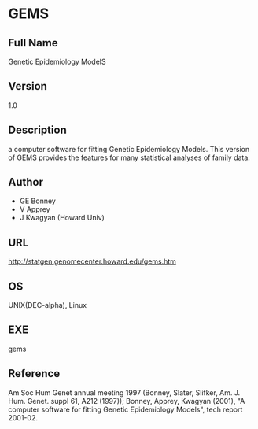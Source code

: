# GEMS

## Full Name
Genetic Epidemiology ModelS

## Version
1.0

## Description
a computer software for fitting Genetic Epidemiology Models. This version of GEMS provides the features for many statistical analyses of family data:

## Author
* GE Bonney
* V Apprey
* J Kwagyan (Howard Univ)

## URL
http://statgen.genomecenter.howard.edu/gems.htm

## OS
UNIX(DEC-alpha), Linux

## EXE
gems

## Reference
Am Soc Hum Genet annual meeting 1997 (Bonney, Slater, Slifker, Am. J. Hum. Genet. suppl 61, A212 (1997)); Bonney, Apprey, Kwagyan (2001), "A computer software for fitting Genetic Epidemiology Models", tech report 2001-02.
